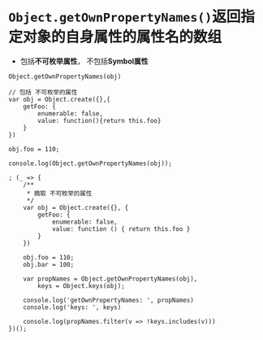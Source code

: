 `Object.getOwnPropertyNames()`返回指定对象的自身属性的属性名的数组
==============================
- 包括**不可枚举属性**， 不包括**Symbol属性**

```
Object.getOwnPropertyNames(obj)
```

```
// 包括 不可枚举的属性
var obj = Object.create({},{
    getFoo: {
        enumerable: false,
        value: function(){return this.foo}
    }
})

obj.foo = 110;

console.log(Object.getOwnPropertyNames(obj));
```

```
; (_ => {
    /**
     * 摘取 不可枚举的属性
     */
    var obj = Object.create({}, {
        getFoo: {
            enumerable: false,
            value: function () { return this.foo }
        }
    })

    obj.foo = 110;
    obj.bar = 100;

    var propNames = Object.getOwnPropertyNames(obj),
        keys = Object.keys(obj);

    console.log('getOwnPropertyNames: ', propNames)
    console.log('keys: ', keys)

    console.log(propNames.filter(v => !keys.includes(v)))
})();
```
